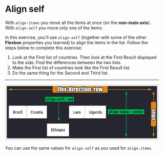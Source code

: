 # Align self

With `align-items` you move all the items at once (on the **non-main axis**).
With `align-self` you move only one of the items.

In this exercise, you'll use `align-self` (together with some of the other **Flexbox** properties you learned) to align the items in the list. Follow the steps below to complete this exercise:

1. Look at the First list of countries. Then look at the First Result displayed to the side. Find the differences between the two lists.
2. Make the First list of countries look like the First Result list.
3. Do the same thing for the Second and Third list.
---

![Example of align-items vs. align-self](../../exercise-specific-src/14-align-self/example1.png)

You can use the same values for `align-self` as you used for `align-items`.